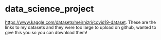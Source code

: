 # data_science_project
https://www.kaggle.com/datasets/meirnizri/covid19-dataset. These are the links to my datasets and they were too large to upload on github, wanted to give this you
so you can download them!
